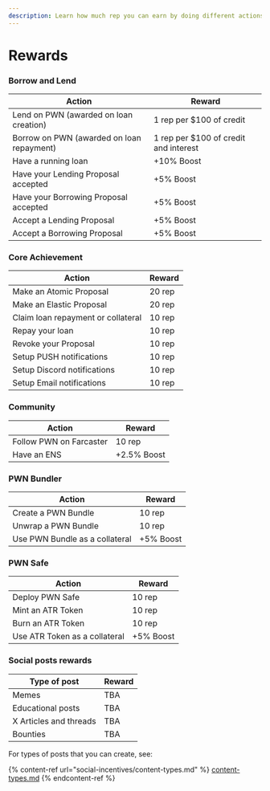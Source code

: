 ```yaml
---
description: Learn how much rep you can earn by doing different actions on PWN.
---
```


# Rewards

### Borrow and Lend

| **Action**                                | **Reward**                            |
| ----------------------------------------- | ------------------------------------- |
| Lend on PWN (awarded on loan creation)    | 1 rep per $100 of credit              |
| Borrow on PWN (awarded on loan repayment) | 1 rep per $100 of credit and interest |
| Have a running loan                       | +10% Boost                            |
| Have your Lending Proposal accepted       | +5% Boost                             |
| Have your Borrowing Proposal accepted     | +5% Boost                             |
| Accept a Lending Proposal                 | +5% Boost                             |
| Accept a Borrowing Proposal               | +5% Boost                             |

### Core Achievement

| **Action**                         | **Reward** |
| ---------------------------------- | ---------- |
| Make an Atomic Proposal            | 20 rep     |
| Make an Elastic Proposal           | 20 rep     |
| Claim loan repayment or collateral | 10 rep     |
| Repay your loan                    | 10 rep     |
| Revoke your Proposal               | 10 rep     |
| Setup PUSH notifications           | 10 rep     |
| Setup Discord notifications        | 10 rep     |
| Setup Email notifications          | 10 rep     |

### Community

| **Action**              | **Reward**  |
| ----------------------- | ----------- |
| Follow PWN on Farcaster | 10 rep      |
| Have an ENS             | +2.5% Boost |

### PWN Bundler

| **Action**                     | **Reward** |
| ------------------------------ | ---------- |
| Create a PWN Bundle            | 10 rep     |
| Unwrap a PWN Bundle            | 10 rep     |
| Use PWN Bundle as a collateral | +5% Boost  |

### PWN Safe

| **Action**                    | **Reward** |
| ----------------------------- | ---------- |
| Deploy PWN Safe               | 10 rep     |
| Mint an ATR Token             | 10 rep     |
| Burn an ATR Token             | 10 rep     |
| Use ATR Token as a collateral | +5% Boost  |

### Social posts rewards

| **Type of post**       | **Reward** |
| ---------------------- | ---------- |
| Memes                  | TBA        |
| Educational posts      | TBA        |
| X Articles and threads | TBA        |
| Bounties               | TBA        |

For types of posts that you can create, see:

{% content-ref url="social-incentives/content-types.md" %}
[content-types.md](social-incentives/content-types.md)
{% endcontent-ref %}
